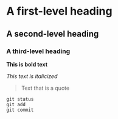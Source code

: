 # A first-level heading
## A second-level heading
### A third-level heading

**This is bold text**

_This text is italicized_

> Text that is a quote


```
git status
git add
git commit

```